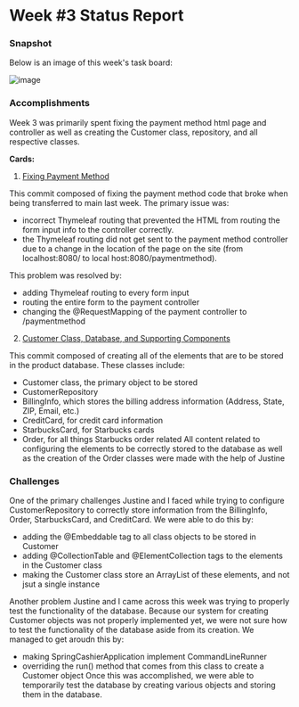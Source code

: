 # Week #3 Status Report

### Snapshot
Below is an image of this week's task board:

![image](images/week3cards.png)

### Accomplishments
Week 3 was primarily spent fixing the payment method html page and controller as well as creating the Customer class, repository, and all respective classes.  

**Cards:**

1) [Fixing Payment Method](https://github.com/nguyensjsu/sp21-172-team-a/commit/6f77af5ec69a981e819cddc36c97f4db79515b94)

This commit composed of fixing the payment method code that broke when being transferred to main last week. 
The primary issue was:
- incorrect Thymeleaf routing that prevented the HTML from routing the form input info to the controller correctly. 
- the Thymeleaf routing did not get sent to the payment method controller due to a change in the location of the page on the site (from localhost:8080/ to local host:8080/paymentmethod). 

This problem was resolved by:
- adding Thymeleaf routing to every form input
- routing the entire form to the payment controller
- changing the @RequestMapping of the payment controller to /paymentmethod

2) [Customer Class, Database, and Supporting Components](https://github.com/nguyensjsu/sp21-172-team-a/commit/72045f280b83c911c384926af35ca68888c332b3)

This commit composed of creating all of the elements that are to be stored in the product database. These classes include:
- Customer class, the primary object to be stored
- CustomerRepository
- BillingInfo, which stores the billing address information (Address, State, ZIP, Email, etc.)
- CreditCard, for credit card information
- StarbucksCard, for Starbucks cards
- Order, for all things Starbucks order related
All content related to configuring the elements to be correctly stored to the database as well as the creation of the Order classes were made with the help of Justine

### Challenges
One of the primary challenges Justine and I faced while trying to configure CustomerRepository to correctly store information from the BillingInfo, Order, StarbucksCard, and CreditCard. We were able to do this by:
- adding the @Embeddable tag to all class objects to be stored in Customer
- adding @CollectionTable and @ElementCollection tags to the elements in the Customer class
- making the Customer class store an ArrayList of these elements, and not jsut a single instance

Another problem Justine and I came across this week was trying to properly test the functionality of the database. Because our system for creating Customer objects was not properly implemented yet, we were not sure how to test the functionality of the database aside from its creation. We managed to get aroudn this by:
- making SpringCashierApplication implement CommandLineRunner
- overriding the run() method that comes from this class to create a Customer object
Once this was accomplished, we were able to temporarily test the database by creating various objects and storing them in the database.
